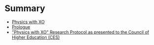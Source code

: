 # Summary

* [Physics with XO](README.md)
* [Prologue](prologue.md)
* ["Physics with XO" Research Protocol as presented to the Council of Higher Education (CES)](3_research_protocol.md)

